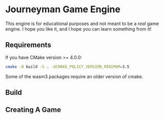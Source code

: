 # Journeyman Game Engine

This engine is for educational purposes and not meant to be a _real_ game engine. I hope you like it, and I hope you can learn something from it!

## Requirements

If you have CMake version >= 4.0.0:
```bash
cmake -B build -S . -DCMAKE_POLICY_VERSION_MINIMUM=3.5
```
Some of the wasm3 packages require an older version of cmake.

## Build

## Creating A Game
